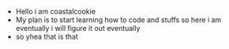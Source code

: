- Hello i am coastalcookie
- My plan is to start learning how to code and stuffs so here i am eventually i will figure it out eventually
- so yhea that is that
